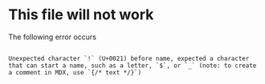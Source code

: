 # This file will not work

<!-- Because of this comment -->

The following error occurs

```shell

Unexpected character `!` (U+0021) before name, expected a character that can start a name, such as a letter, `$`, or `_` (note: to create a comment in MDX, use `{/* text */}`)

```
